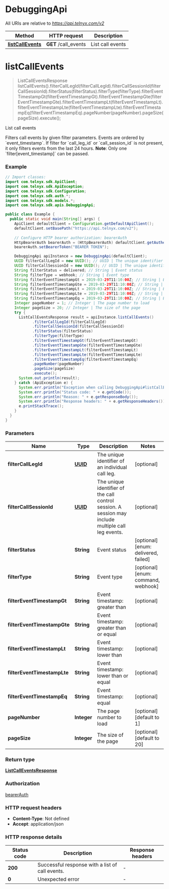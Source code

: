 # DebuggingApi

All URIs are relative to *https://api.telnyx.com/v2*

Method | HTTP request | Description
------------- | ------------- | -------------
[**listCallEvents**](DebuggingApi.md#listCallEvents) | **GET** /call_events | List call events


<a name="listCallEvents"></a>
# **listCallEvents**
> ListCallEventsResponse listCallEvents().filterCallLegId(filterCallLegId).filterCallSessionId(filterCallSessionId).filterStatus(filterStatus).filterType(filterType).filterEventTimestampGt(filterEventTimestampGt).filterEventTimestampGte(filterEventTimestampGte).filterEventTimestampLt(filterEventTimestampLt).filterEventTimestampLte(filterEventTimestampLte).filterEventTimestampEq(filterEventTimestampEq).pageNumber(pageNumber).pageSize(pageSize).execute();

List call events

Filters call events by given filter parameters. Events are ordered by &#x60;event_timestamp&#x60;. If filter for &#x60;call_leg_id&#x60; or &#x60;call_session_id&#x60; is not present, it only filters events from the last 24 hours.  **Note**: Only one &#x60;filter[event_timestamp]&#x60; can be passed. 

### Example
```java
// Import classes:
import com.telnyx.sdk.ApiClient;
import com.telnyx.sdk.ApiException;
import com.telnyx.sdk.Configuration;
import com.telnyx.sdk.auth.*;
import com.telnyx.sdk.models.*;
import com.telnyx.sdk.apis.DebuggingApi;

public class Example {
  public static void main(String[] args) {
    ApiClient defaultClient = Configuration.getDefaultApiClient();
    defaultClient.setBasePath("https://api.telnyx.com/v2");
    
    // Configure HTTP bearer authorization: bearerAuth
    HttpBearerAuth bearerAuth = (HttpBearerAuth) defaultClient.getAuthentication("bearerAuth");
    bearerAuth.setBearerToken("BEARER TOKEN");

    DebuggingApi apiInstance = new DebuggingApi(defaultClient);
    UUID filterCallLegId = new UUID(); // UUID | The unique identifier of an individual call leg.
    UUID filterCallSessionId = new UUID(); // UUID | The unique identifier of the call control session. A session may include multiple call leg events.
    String filterStatus = delivered; // String | Event status
    String filterType = webhook; // String | Event type
    String filterEventTimestampGt = 2019-03-29T11:10:00Z; // String | Event timestamp: greater than
    String filterEventTimestampGte = 2019-03-29T11:10:00Z; // String | Event timestamp: greater than or equal
    String filterEventTimestampLt = 2019-03-29T11:10:00Z; // String | Event timestamp: lower than
    String filterEventTimestampLte = 2019-03-29T11:10:00Z; // String | Event timestamp: lower than or equal
    String filterEventTimestampEq = 2019-03-29T11:10:00Z; // String | Event timestamp: equal
    Integer pageNumber = 1; // Integer | The page number to load
    Integer pageSize = 20; // Integer | The size of the page
    try {
      ListCallEventsResponse result = apiInstance.listCallEvents()
            .filterCallLegId(filterCallLegId)
            .filterCallSessionId(filterCallSessionId)
            .filterStatus(filterStatus)
            .filterType(filterType)
            .filterEventTimestampGt(filterEventTimestampGt)
            .filterEventTimestampGte(filterEventTimestampGte)
            .filterEventTimestampLt(filterEventTimestampLt)
            .filterEventTimestampLte(filterEventTimestampLte)
            .filterEventTimestampEq(filterEventTimestampEq)
            .pageNumber(pageNumber)
            .pageSize(pageSize)
            .execute();
      System.out.println(result);
    } catch (ApiException e) {
      System.err.println("Exception when calling DebuggingApi#listCallEvents");
      System.err.println("Status code: " + e.getCode());
      System.err.println("Reason: " + e.getResponseBody());
      System.err.println("Response headers: " + e.getResponseHeaders());
      e.printStackTrace();
    }
  }
}
```

### Parameters

Name | Type | Description  | Notes
------------- | ------------- | ------------- | -------------
 **filterCallLegId** | [**UUID**](.md)| The unique identifier of an individual call leg. | [optional]
 **filterCallSessionId** | [**UUID**](.md)| The unique identifier of the call control session. A session may include multiple call leg events. | [optional]
 **filterStatus** | **String**| Event status | [optional] [enum: delivered, failed]
 **filterType** | **String**| Event type | [optional] [enum: command, webhook]
 **filterEventTimestampGt** | **String**| Event timestamp: greater than | [optional]
 **filterEventTimestampGte** | **String**| Event timestamp: greater than or equal | [optional]
 **filterEventTimestampLt** | **String**| Event timestamp: lower than | [optional]
 **filterEventTimestampLte** | **String**| Event timestamp: lower than or equal | [optional]
 **filterEventTimestampEq** | **String**| Event timestamp: equal | [optional]
 **pageNumber** | **Integer**| The page number to load | [optional] [default to 1]
 **pageSize** | **Integer**| The size of the page | [optional] [default to 20]

### Return type

[**ListCallEventsResponse**](ListCallEventsResponse.md)

### Authorization

[bearerAuth](../README.md#bearerAuth)

### HTTP request headers

 - **Content-Type**: Not defined
 - **Accept**: application/json

### HTTP response details
| Status code | Description | Response headers |
|-------------|-------------|------------------|
**200** | Successful response with a list of call events. |  -  |
**0** | Unexpected error |  -  |


